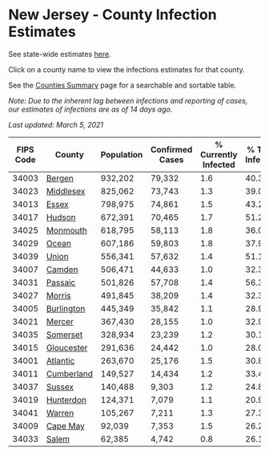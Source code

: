 # New Jersey - County Infection Estimates

See state-wide estimates [here](/infections/us-nj).

Click on a county name to view the infections estimates for that county.

See the [Counties Summary](/infections/summary-counties) page for a searchable and sortable table.

*Note: Due to the inherent lag between infections and reporting of cases, our estimates of infections are as of 14 days ago.*

*Last updated: March 5, 2021*

|   FIPS Code |                   County |   Population |   Confirmed Cases |   % Currently Infected |   % Total Infected |
|-------------|--------------------------|--------------|-------------------|------------------------|--------------------|
|       34003 |         [Bergen](bergen) |      932,202 |            79,332 |                    1.6 |               40.3 |
|       34023 |   [Middlesex](middlesex) |      825,062 |            73,743 |                    1.3 |               39.0 |
|       34013 |           [Essex](essex) |      798,975 |            74,861 |                    1.5 |               43.2 |
|       34017 |         [Hudson](hudson) |      672,391 |            70,465 |                    1.7 |               51.2 |
|       34025 |     [Monmouth](monmouth) |      618,795 |            58,113 |                    1.8 |               36.0 |
|       34029 |           [Ocean](ocean) |      607,186 |            59,803 |                    1.8 |               37.9 |
|       34039 |           [Union](union) |      556,341 |            57,632 |                    1.4 |               51.1 |
|       34007 |         [Camden](camden) |      506,471 |            44,633 |                    1.0 |               32.3 |
|       34031 |       [Passaic](passaic) |      501,826 |            57,708 |                    1.4 |               56.3 |
|       34027 |         [Morris](morris) |      491,845 |            38,209 |                    1.4 |               32.3 |
|       34005 | [Burlington](burlington) |      445,349 |            35,842 |                    1.1 |               28.9 |
|       34021 |         [Mercer](mercer) |      367,430 |            28,155 |                    1.0 |               32.9 |
|       34035 |     [Somerset](somerset) |      328,934 |            23,239 |                    1.2 |               30.1 |
|       34015 | [Gloucester](gloucester) |      291,636 |            24,442 |                    1.0 |               28.0 |
|       34001 |     [Atlantic](atlantic) |      263,670 |            25,176 |                    1.5 |               30.8 |
|       34011 | [Cumberland](cumberland) |      149,527 |            14,434 |                    1.2 |               33.4 |
|       34037 |         [Sussex](sussex) |      140,488 |             9,303 |                    1.2 |               24.8 |
|       34019 |   [Hunterdon](hunterdon) |      124,371 |             7,079 |                    1.1 |               20.9 |
|       34041 |         [Warren](warren) |      105,267 |             7,211 |                    1.3 |               27.3 |
|       34009 |     [Cape May](cape-may) |       92,039 |             7,353 |                    1.5 |               26.2 |
|       34033 |           [Salem](salem) |       62,385 |             4,742 |                    0.8 |               26.1 |